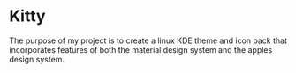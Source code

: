 # Kitty
The purpose of my project is to create a linux KDE theme and icon pack that incorporates features of both the material design system and the apples design system.
